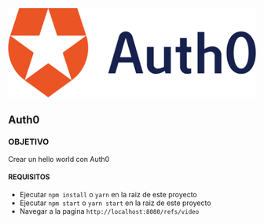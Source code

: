 <img src="auth0-logo-whitebg.svg">

## Auth0

### OBJETIVO

Crear un hello world con Auth0

#### REQUISITOS

- Ejecutar `npm install` o `yarn` en la raiz de este proyecto
- Ejecutar `npm start` o `yarn start` en la raiz de este proyecto
- Navegar a la pagina `http://localhost:8080/refs/video`
